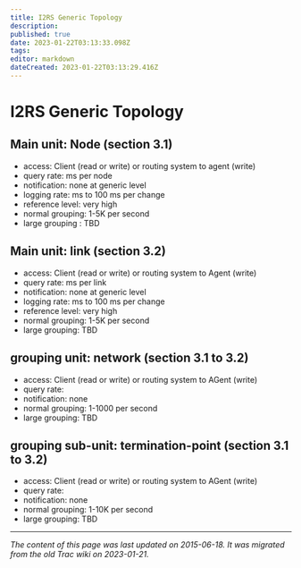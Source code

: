 ```yaml
---
title: I2RS Generic Topology
description: 
published: true
date: 2023-01-22T03:13:33.098Z
tags: 
editor: markdown
dateCreated: 2023-01-22T03:13:29.416Z
---
```


# I2RS Generic Topology 
## Main unit: Node (section 3.1)
- access: Client (read or write) or routing system to agent (write)
- query rate: ms per node
- notification: none at generic level
- logging rate: ms to 100 ms per change
- reference level: very high
- normal grouping: 1-5K per second
- large grouping : TBD
## Main unit: link (section 3.2)
- access: Client (read or write) or routing system to Agent (write)
- query rate: ms per link
- notification: none at generic level
- logging rate: ms to 100 ms per change
- reference level: very high
- normal grouping: 1-5K per second
- large grouping: TBD
## grouping unit: network (section 3.1 to 3.2)
- access: Client (read or write) or routing system to AGent (write)
- query rate:
- notification: none
- normal grouping: 1-1000 per second
- large grouping: TBD
## grouping sub-unit: termination-point (section 3.1 to 3.2)
- access: Client (read or write) or routing system to AGent (write)
- query rate:
- notification: none
- normal grouping: 1-10K per second
- large grouping: TBD
&nbsp;
&nbsp;
&nbsp;

---

*The content of this page was last updated on 2015-06-18. It was migrated from the old Trac wiki on 2023-01-21.*
